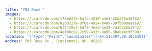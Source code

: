 ```yaml
---
title: "703 Race "
images:
  - https://ucarecdn.com/178ed3fe-8afa-4219-a4e1-82a376a3df82/
  - https://ucarecdn.com/82b0227a-9f8e-4924-b4a9-89fb00aea1e9/
  - https://ucarecdn.com/6f2419a7-6df9-4ead-ae34-7a3dc2b5a942/
  - https://ucarecdn.com/4af00c52-7c59-433c-8895-3babe9c9f300/
location: '{"type":"Point","coordinates":[-84.515397,39.103635]}'
address: 703 Race St., Cincinnati, OH  45202
---
```

